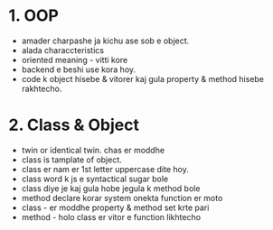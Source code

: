 # 1. OOP

- amader charpashe ja kichu ase sob e object.
- alada characcteristics
- oriented meaning - vitti kore
- backend e beshi use kora hoy.
- code k object hisebe & vitorer kaj gula property & method hisebe rakhtecho.

# 2. Class & Object

- twin or identical twin. chas er moddhe
- class is tamplate of object.
- class er nam er 1st letter uppercase dite hoy.
- class word k js e syntactical sugar bole
- class diye je kaj gula hobe jegula k method bole
- method declare korar system onekta function er moto
- class - er moddhe property & method set krte pari
- method - holo class er vitor e function likhtecho
